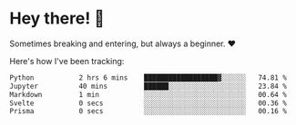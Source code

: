 # Hey there! 👋
Sometimes breaking and entering, but always a beginner. ❤️

Here's how I've been tracking:
<!--START_SECTION:waka-->

```txt
Python           2 hrs 6 mins    ██████████████████▓░░░░░░   74.81 %
Jupyter          40 mins         ██████░░░░░░░░░░░░░░░░░░░   23.84 %
Markdown         1 min           ░░░░░░░░░░░░░░░░░░░░░░░░░   00.64 %
Svelte           0 secs          ░░░░░░░░░░░░░░░░░░░░░░░░░   00.36 %
Prisma           0 secs          ░░░░░░░░░░░░░░░░░░░░░░░░░   00.16 %
```

<!--END_SECTION:waka-->
